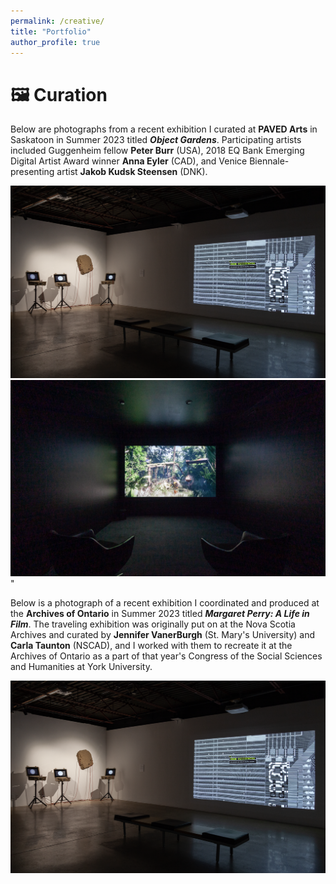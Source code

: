 ```yaml
---
permalink: /creative/
title: "Portfolio"
author_profile: true
---
```


# 🖼️ Curation

Below are photographs from a recent exhibition I curated at <b>PAVED Arts</b> in Saskatoon in Summer 2023 titled <b><i>Object Gardens</i></b>. Participating artists included Guggenheim fellow <b>Peter Burr</b> (USA), 2018 EQ Bank Emerging Digital Artist Award winner <b>Anna Eyler</b> (CAD), and Venice Biennale-presenting artist <b>Jakob Kudsk Steensen</b> (DNK).<br/>

<img src='/images/Object-Gardens_installation_01.png' width='900'/><br/><img src='/images/Object-Gardens_installation_02.png' width='900'/>"<br/>

Below is a photograph of a recent exhibition I coordinated and produced at the <b>Archives of Ontario</b> in Summer 2023 titled <b><i>Margaret Perry: A Life in Film</i></b>. The traveling exhibition was originally put on at the Nova Scotia Archives and curated by <b>Jennifer VanerBurgh</b> (St. Mary's University) and <b>Carla Taunton</b> (NSCAD), and I worked with them to recreate it at the Archives of Ontario as a part of that year's Congress of the Social Sciences and Humanities at York University.

<img src='/images/Object-Gardens_installation_01.png' width='900'/>
